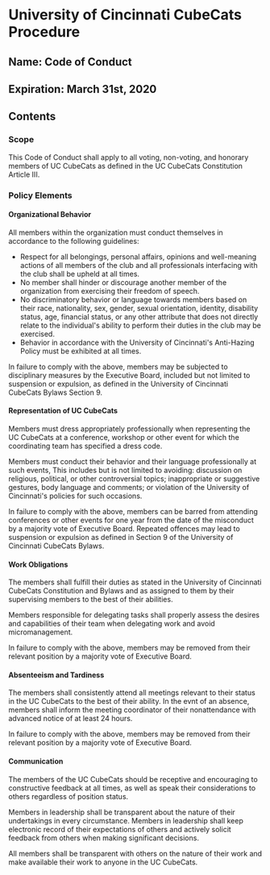 # University of Cincinnati CubeCats Procedure

## Name: Code of Conduct

## Expiration: March 31st, 2020

## Contents

### Scope

This Code of Conduct shall apply to all voting, non-voting, and honorary members of UC CubeCats as defined in the UC CubeCats Constitution Article III.

### Policy Elements

#### Organizational Behavior

All members within the organization must conduct themselves in accordance to the following guidelines:

* Respect for all belongings, personal affairs, opinions and well-meaning actions of all members of the club and all professionals interfacing with the club shall be upheld at all times.
* No member shall hinder or discourage another member of the organization from exercising their freedom of speech.
* No discriminatory behavior or language towards members based on their race, nationality, sex, gender, sexual orientation, identity, disability status, age, financial status, or any other attribute that does not directly relate to the individual's ability to perform their duties in the club may be exercised.
* Behavior in accordance with the University of Cincinnati's Anti-Hazing Policy must be exhibited at all times.

In failure to comply with the above, members may be subjected to disciplinary measures by the Executive Board, included but not limited to suspension or expulsion, as defined in the University of Cincinnati CubeCats Bylaws Section 9.

#### Representation of UC CubeCats

Members must dress appropriately professionally when representing the UC CubeCats at a conference, workshop or other event for which the coordinating team has specified a dress code.

Members must conduct their behavior and their language professionally at such events, This includes but is not limited to avoiding: discussion on religious, political, or other controversial topics; inappropriate or suggestive gestures, body language and comments; or violation of the University of Cincinnati's policies for such occasions.

In failure to comply with the above, members can be barred from attending conferences or other events for one year from the date of the misconduct by a majority vote of Executive Board. Repeated offences may lead to suspension or expulsion as defined in Section 9 of the University of Cincinnati CubeCats Bylaws.

#### Work Obligations

The members shall fulfill their duties as stated in the University of Cincinnati CubeCats Constitution and Bylaws and as assigned to them by their supervising members to the best of their abilities.

Members responsible for delegating tasks shall properly assess the desires and capabilities of their team when delegating work and avoid micromanagement.

In failure to comply with the above, members may be removed from their relevant position by a majority vote of Executive Board.

#### Absenteeism and Tardiness

The members shall consistently attend all meetings relevant to their status in the UC CubeCats to the best of their ability. In the evnt of an absence, members shall inform the meeting coordinator of their nonattendance with advanced notice of at least 24 hours.

In failure to comply with the above, members may be removed from their relevant position by a majority vote of Executive Board.

#### Communication

The members of the UC CubeCats should be receptive and encouraging to constructive feedback at all times, as well as speak their considerations to others regardless of position status.

Members in leadership shall be transparent about the nature of their undertakings in every circumstance. Members in leadership shall keep electronic record of their expectations of others and actively solicit feedback from others when making significant decisions.

All members shall be transparent with others on the nature of their work and make available their work to anyone in the UC CubeCats.

